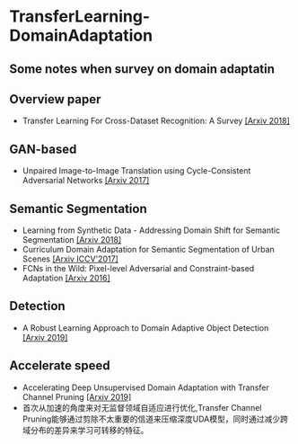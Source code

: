 # TransferLearning-DomainAdaptation
## Some notes when survey on domain adaptatin

## Overview paper
* Transfer Learning For Cross-Dataset Recognition: A Survey [[Arxiv 2018]](https://arxiv.org/abs/1802.03601v4)

## GAN-based
* Unpaired Image-to-Image Translation using Cycle-Consistent Adversarial Networks [[Arxiv 2017]](https://arxiv.org/abs/1703.10593)

## Semantic Segmentation
* Learning from Synthetic Data - Addressing Domain Shift for Semantic Segmentation [[Arxiv 2018]](https://arxiv.org/abs/1711.06969)
* Curriculum Domain Adaptation for Semantic Segmentation of Urban Scenes [[Arxiv ICCV'2017]](https://arxiv.org/abs/1707.09465)
* FCNs in the Wild: Pixel-level Adversarial and Constraint-based Adaptation [[Arxiv 2016]](https://arxiv.org/abs/1612.02649)

## Detection
* A Robust Learning Approach to Domain Adaptive Object Detection [[Arxiv 2019]](https://arxiv.org/abs/1904.02361)

## Accelerate speed
* Accelerating Deep Unsupervised Domain Adaptation with Transfer Channel Pruning [[Arxiv 2019]](https://arxiv.org/abs/1904.02654)
* 首次从加速的角度来对无监督领域自适应进行优化,Transfer Channel Pruning能够通过剪除不太重要的信道来压缩深度UDA模型，同时通过减少跨域分布的差异来学习可转移的特征。
